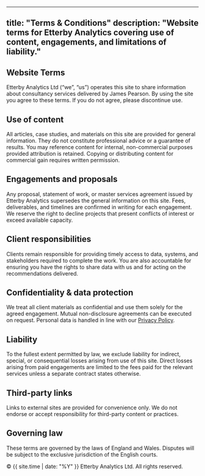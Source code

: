 
---
title: "Terms & Conditions"
description: "Website terms for Etterby Analytics covering use of content, engagements, and limitations of liability."
---
<section class="max-w-3xl mx-auto px-6 py-16">
  <h1 class="text-3xl font-semibold mb-6">Website Terms</h1>
  <p class="opacity-90 mb-4">Etterby Analytics Ltd (“we”, “us”) operates this site to share information about consultancy services delivered by James Pearson. By using the site you agree to these terms. If you do not agree, please discontinue use.</p>

  <h2 class="text-xl font-semibold mt-8 mb-3">Use of content</h2>
  <p class="opacity-90 mb-4">All articles, case studies, and materials on this site are provided for general information. They do not constitute professional advice or a guarantee of results. You may reference content for internal, non-commercial purposes provided attribution is retained. Copying or distributing content for commercial gain requires written permission.</p>

  <h2 class="text-xl font-semibold mt-8 mb-3">Engagements and proposals</h2>
  <p class="opacity-90 mb-4">Any proposal, statement of work, or master services agreement issued by Etterby Analytics supersedes the general information on this site. Fees, deliverables, and timelines are confirmed in writing for each engagement. We reserve the right to decline projects that present conflicts of interest or exceed available capacity.</p>

  <h2 class="text-xl font-semibold mt-8 mb-3">Client responsibilities</h2>
  <p class="opacity-90 mb-4">Clients remain responsible for providing timely access to data, systems, and stakeholders required to complete the work. You are also accountable for ensuring you have the rights to share data with us and for acting on the recommendations delivered.</p>

  <h2 class="text-xl font-semibold mt-8 mb-3">Confidentiality & data protection</h2>
  <p class="opacity-90 mb-4">We treat all client materials as confidential and use them solely for the agreed engagement. Mutual non-disclosure agreements can be executed on request. Personal data is handled in line with our <a class="underline" href="/privacy/">Privacy Policy</a>.</p>

  <h2 class="text-xl font-semibold mt-8 mb-3">Liability</h2>
  <p class="opacity-90 mb-4">To the fullest extent permitted by law, we exclude liability for indirect, special, or consequential losses arising from use of this site. Direct losses arising from paid engagements are limited to the fees paid for the relevant services unless a separate contract states otherwise.</p>

  <h2 class="text-xl font-semibold mt-8 mb-3">Third-party links</h2>
  <p class="opacity-90 mb-4">Links to external sites are provided for convenience only. We do not endorse or accept responsibility for third-party content or practices.</p>

  <h2 class="text-xl font-semibold mt-8 mb-3">Governing law</h2>
  <p class="opacity-90 mb-4">These terms are governed by the laws of England and Wales. Disputes will be subject to the exclusive jurisdiction of the English courts.</p>

  <p class="opacity-90">© {{ site.time | date: "%Y" }} Etterby Analytics Ltd. All rights reserved.</p>
</section>
